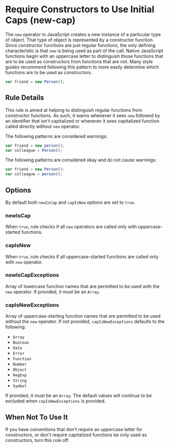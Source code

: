 # Require Constructors to Use Initial Caps (new-cap)

The `new` operator in JavaScript creates a new instance of a particular type of object. That type of object is represented by a constructor function. Since constructor functions are just regular functions, the only defining characteristic is that `new` is being used as part of the call. Native JavaScript functions begin with an uppercase letter to distinguish those functions that are to be used as constructors from functions that are not. Many style guides recommend following this pattern to more easily determine which functions are to be used as constructors.

```js
var friend = new Person();
```

## Rule Details

This rule is aimed at helping to distinguish regular functions from constructor functions. As such, it warns whenever it sees `new` followed by an identifier that isn't capitalized or whenever it sees capitalized function called directly without `new` operator.

The following patterns are considered warnings:

```js
var friend = new person();
var colleague = Person();
```

The following patterns are considered okay and do not cause warnings:

```js
var friend = new Person();
var colleague = person();
```

## Options

By default both `newIsCap` and `capIsNew` options are set to `true`.

### newIsCap

When `true`, rule checks if all `new` operators are called only with uppercase-started functions.

### capIsNew

When `true`, rule checks if all uppercase-started functions are called only with `new` operator.

### newIsCapExceptions

Array of lowercase function names that are permitted to be used with the `new` operator.
If provided, it must be an `Array`.

### capIsNewExceptions

Array of uppercase-starting function names that are permitted to be used without the `new` operator.
If not provided, `capIsNewExceptions` defaults to the following:

* `Array`
* `Boolean`
* `Date`
* `Error`
* `Function`
* `Number`
* `Object`
* `RegExp`
* `String`
* `Symbol`

If provided, it must be an `Array`. The default values will continue to be excluded when `capIsNewExceptions` is provided.

## When Not To Use It

If you have conventions that don't require an uppercase letter for constructors, or don't require capitalized functions be only used as constructors, turn this rule off.
